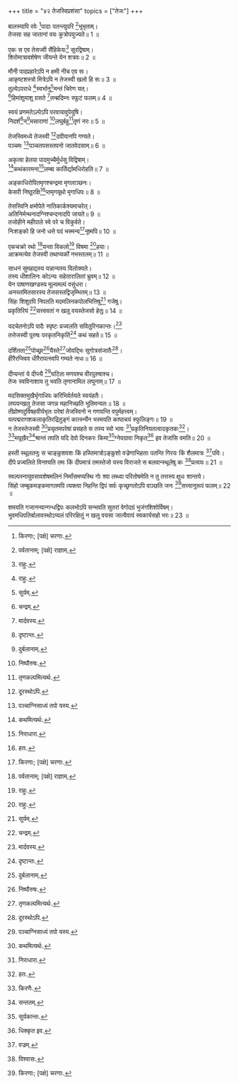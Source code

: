 +++
title = "४२ तेजस्विप्रशंसा"
topics = ["तेजः"]
+++
  
बालस्यापि रवेः [^1]पादाः पतन्त्युपरि [^2]भूभृताम्।  
तेजसा सह जातानां वयः कुत्रोपयुज्यते॥ 1 ॥  
  
[^1]: किरणाः; [पक्षे] चरणाः.

[^2]: पर्वतानाम्; [पक्षे] राज्ञाम्.

एकः स एव तेसज्वी सैंहिकेयः[^3] सुरद्विषाम्।  
शिरोमात्रावशेषेण जीयन्ते येन शत्रवः॥ 2 ॥  
  
[^3]: राहुः.

मौनी पादप्रहारेऽपि न क्षमी नीच एव सः।  
आकृष्टशस्त्रो मित्रेऽपि न तेजस्वी खलो हि सः॥ 3 ॥  
तुल्येऽपराधे [^4]स्वर्भानु[^5]मन्तं चिरेण यत्।  
[^6]हिमांशुमाशु ग्रसते [^7]तन्म्रदिम्नः स्फुटं फलम्॥ 4 ॥  
  
[^4]: राहुः.

[^5]: सूर्यम्.

[^6]: चन्द्रम्.

[^7]: मार्दवस्य.

स्वयं प्रणमतेऽल्पेऽपि परवायावुपेयुषि।  
निदर्श[^8]न[^9]मसाराणां [^10]लघुर्बहु[^11]तृणं नरः॥ 5 ॥  
  
[^8]: दृष्टान्तः.

[^9]: दुर्बलानाम्.

[^10]: निष्पौरुषः.

[^11]: तृणकल्पमित्यर्थः.

तेजस्विमध्ये तेजस्वी [^12]दवीयानपि गण्यते।  
पञ्चमः [^13]पञ्चतपसस्तपनो जातवेदसाम्॥ 6 ॥  
  
[^12]: दूरस्थोऽपि.

[^13]: पञ्चाग्निसाध्यं तपो यस्य.

अकृत्वा हेलया पादमुच्चैर्मुर्धसु विद्विषाम्।  
[^14]कथंकारमना[^15]लम्बा कार्तिर्द्यामधिरोहति॥ 7 ॥  
  
[^14]: कथमित्यर्थः.

[^15]: निराधारा.

अङ्काधिरोपितमृगश्चन्द्रमा मृगलाञ्छनः।  
केसरी निष्ठुरक्षि[^16]प्तमृगयूथो मृगाधिपः॥ 8 ॥  
  
[^16]: हतः.

तेसस्विनि क्षमोपेते नातिकार्कश्यमाचरेत्।  
अतिनिर्मन्थनादग्निश्चन्दनादपि जायते॥ 9 ॥  
तजोहीने महीपाले स्वे परे च विकुर्वते।  
निःशङ्को हि जनो धत्ते पदं भस्मन्य[^1]नूष्मपि॥ 10 ॥  
  
[^1]: ऊष्मरहिते.

एकचक्रो रथो [^2]यन्ता विकलो[^3] विषमा [^4]हयाः।  
आक्रमत्येव तेजस्वी तथाप्यर्को नभस्तलम्॥ 11 ॥  
  
[^2]: सारथिः.

[^3]: अरुणः.

[^4]: तुरंगाः.

साधनं सुमहद्यस्य यन्नान्यस्य विलोक्यते।  
तस्य धीशालिनः कोऽन्यः सहेतारालितां भ्रुवम्॥ 12 ॥  
येन पाषाणखण्डस्य मूल्यमल्पं वसुंधरा।  
अनस्तमितसारस्य तेजसस्तद्विजृम्भितम्॥ 13 ॥  
सिंहः शिशुरपि निपतति मदमलिनकपोलभित्तिषु[^5] गजेषु।  
प्रकृतिरियं [^6]सत्त्ववतां न खलु वयस्तेजसो हेतुः॥ 14 ॥  
  
[^5]: प्रशस्तकपोलेषु.

[^6]: बलवताम्.

यदचेतनोऽपि पादैः स्पृष्टः प्रज्वलति सवितुरिनकान्तः।[^7]  
तत्तेजस्वी पुरुषः परकृतनिकृतिं[^8] कथं सहते॥ 15 ॥  
  
[^7]: सूर्यकान्तः.

[^8]: अपमानम्.

दर्शितता[^9]पोच्छ्रा[^10]यैस्ते[^11]जोवद्भिः सुगोत्रसंजातैः[^12]।  
हीरैरप्स्विव धीरैरापत्स्वपि गम्यते नाधः॥ 16 ॥  
  
[^9]: कान्तिः; [पक्षे] प्रतापः.

[^10]: कान्त्याधिक्यम्; [पक्षे] धनुष औन्नत्यम्.

[^11]: प्रकाशकत्वम्; [पक्षे] सामर्थ्यम्.

[^12]: पर्वतः; [पक्षे] कुलम्.

दीप्यन्तां ये दीप्त्यै [^13]घटिता मणयश्च वीरपुरुषाश्च।  
तेजः स्वविनाशाय तु भवति तृणानामिल लघूनाम्॥ 17 ॥  
  
[^13]: विधातृनिष्पादिताः.

मदसिक्तमुखैर्भृगाधिपः करिभिर्वर्तयते स्वयंहतैः।  
लघयन्खलु तेजसा जगन्न महानिच्छति भूतिमन्यतः॥ 18 ॥  
तीव्रोष्णदुर्विषहवीर्यभृतः परेषां तेजस्विनो न गणयन्ति वपुर्महत्त्वम्।  
यत्पद्मरागशकलाकृतिरद्रितुङ्गं कार्त्स्न्येन भस्मयति काष्ठचयं स्फुलिङ्गः॥ 19 ॥  
न तेजस्तेजस्वी [^14]प्रसृतमपरेषां प्रसहते स तस्य स्वो भावः [^15]प्रकृतिनियतत्वादकृतकः[^16]।  
[^17]मयूखैर[^18]श्रान्तं तपति यदि देवो दिनकरः किमा[^19]ग्नेयग्रावा निकृत[^20] इव तेजांसि वमति॥ 20 ॥  
  
[^14]: विस्तृतम्.

[^15]: स्वभावाधीनत्वात्.

[^16]: अकृत्रिमः.

[^17]: किरणैः.

[^18]: सन्ततम्.

[^19]: सूर्यकान्तः.

[^20]: धिक्कृत इव.

हस्ती स्थूलतनुः स चाङ्कुशवशः किं हस्तिमात्रोऽङ्कुशो वज्रेणाभिहताः पतन्ति गिरयः किं शैलमात्रः [^21]पविः।  
दीपे प्रज्वलिते विनश्यति तमः किं दीपमात्रं तमस्तेजो यस्य विराजते स बलवान्स्थूलेषु कः [^22]प्रत्ययः॥ 21 ॥  
  
[^21]: वज्रम्.

[^22]: विश्वासः.

स्वल्पस्नायुवसावशेषमलिनं निर्मांसमप्यस्थि गोः श्वा लब्ध्वा परितोषमेति न तु तत्तस्य क्षुधः शान्तये।  
सिंहो जम्बुकमङ्कमागतमपि त्यक्त्वा निहन्ति द्विपं सर्वः कृच्छ्रगतोऽपि वाञ्छति जनः [^1]सत्त्वानुरूपं फलम्॥ 22 ॥  
  
[^1]: बलानुरूपम्.

शमयति गजानन्यान्गन्धद्विपः कलभोऽपि सन्भवति सुतरां वेगोदग्रं भुजंगशिशोर्विषम्।  
भुवमधिपतिर्बालावस्थोऽप्यलं परिरक्षितुं न खलु वयसा जात्यैवायं स्वकार्यसहो भरः॥ 23 ॥  

